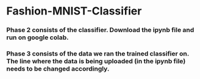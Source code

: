 # Fashion-MNIST-Classifier

### Phase 2 consists of the classifier. Download the ipynb file and run on google colab.
### Phase 3 consists of the data we ran the trained classifier on. The line where the data is being uploaded (in the ipynb file) needs to be changed accordingly.
